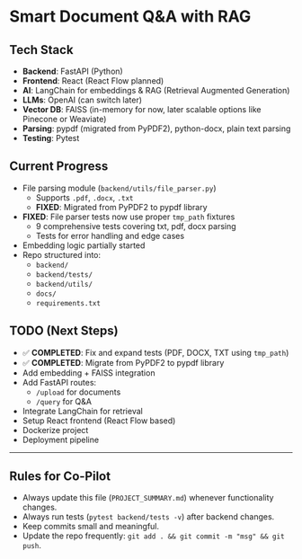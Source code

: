 # Smart Document Q&A with RAG

## Tech Stack

- **Backend**: FastAPI (Python)
- **Frontend**: React (React Flow planned)
- **AI**: LangChain for embeddings & RAG (Retrieval Augmented Generation)
- **LLMs**: OpenAI (can switch later)
- **Vector DB**: FAISS (in-memory for now, later scalable options like Pinecone or Weaviate)
- **Parsing**: pypdf (migrated from PyPDF2), python-docx, plain text parsing
- **Testing**: Pytest

## Current Progress

- File parsing module (`backend/utils/file_parser.py`)
  - Supports `.pdf`, `.docx`, `.txt`
  - **FIXED**: Migrated from PyPDF2 to pypdf library
- **FIXED**: File parser tests now use proper `tmp_path` fixtures
  - 9 comprehensive tests covering txt, pdf, docx parsing
  - Tests for error handling and edge cases
- Embedding logic partially started
- Repo structured into:
  - `backend/`
  - `backend/tests/`
  - `backend/utils/`
  - `docs/`
  - `requirements.txt`

## TODO (Next Steps)

- ✅ **COMPLETED**: Fix and expand tests (PDF, DOCX, TXT using `tmp_path`)
- ✅ **COMPLETED**: Migrate from PyPDF2 to pypdf library
- Add embedding + FAISS integration
- Add FastAPI routes:
  - `/upload` for documents
  - `/query` for Q&A
- Integrate LangChain for retrieval
- Setup React frontend (React Flow based)
- Dockerize project
- Deployment pipeline

---

## Rules for Co-Pilot

- Always update this file (`PROJECT_SUMMARY.md`) whenever functionality changes.
- Always run tests (`pytest backend/tests -v`) after backend changes.
- Keep commits small and meaningful.
- Update the repo frequently: `git add . && git commit -m "msg" && git push`.
